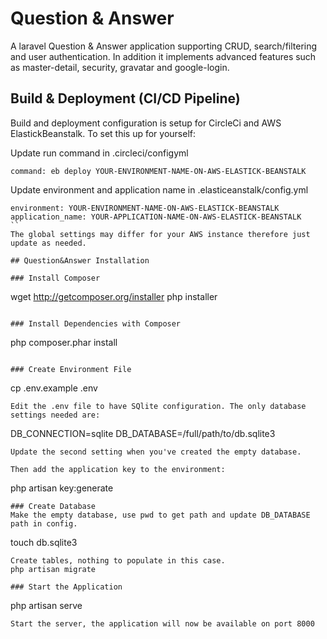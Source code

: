 # Question & Answer
A laravel Question & Answer application supporting CRUD, search/filtering and user authentication. In addition it implements advanced features such as master-detail, security, gravatar and google-login. 

## Build & Deployment (CI/CD Pipeline)
Build and deployment configuration is setup for CircleCi and AWS ElastickBeanstalk. To set this up for yourself:

Update run command in .circleci/configyml
```
command: eb deploy YOUR-ENVIRONMENT-NAME-ON-AWS-ELASTICK-BEANSTALK
```
Update environment and application name in .elasticeanstalk/config.yml
```
environment: YOUR-ENVIRONMENT-NAME-ON-AWS-ELASTICK-BEANSTALK
application_name: YOUR-APPLICATION-NAME-ON-AWS-ELASTICK-BEANSTALK
``
The global settings may differ for your AWS instance therefore just update as needed.

## Question&Answer Installation

### Install Composer
```
wget http://getcomposer.org/installer
php installer
```

### Install Dependencies with Composer
```
php composer.phar install
```

### Create Environment File
```
cp .env.example .env
```
Edit the .env file to have SQlite configuration. The only database settings needed are:

```
DB_CONNECTION=sqlite
DB_DATABASE=/full/path/to/db.sqlite3
```
Update the second setting when you've created the empty database.

Then add the application key to the environment:
```
php artisan key:generate
```
### Create Database
Make the empty database, use pwd to get path and update DB_DATABASE path in config.
```
touch db.sqlite3
```
Create tables, nothing to populate in this case.
php artisan migrate

### Start the Application
```
php artisan serve
```
Start the server, the application will now be available on port 8000
